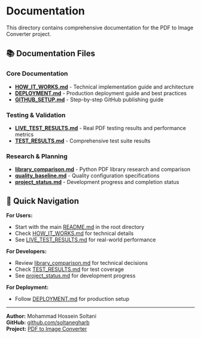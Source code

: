 # Documentation

This directory contains comprehensive documentation for the PDF to Image Converter project.

## 📚 Documentation Files

### Core Documentation
- **[HOW_IT_WORKS.md](HOW_IT_WORKS.md)** - Technical implementation guide and architecture
- **[DEPLOYMENT.md](DEPLOYMENT.md)** - Production deployment guide and best practices
- **[GITHUB_SETUP.md](GITHUB_SETUP.md)** - Step-by-step GitHub publishing guide

### Testing & Validation
- **[LIVE_TEST_RESULTS.md](LIVE_TEST_RESULTS.md)** - Real PDF testing results and performance metrics
- **[TEST_RESULTS.md](TEST_RESULTS.md)** - Comprehensive test suite results

### Research & Planning
- **[library_comparison.md](library_comparison.md)** - Python PDF library research and comparison
- **[quality_baseline.md](quality_baseline.md)** - Quality configuration specifications
- **[project_status.md](project_status.md)** - Development progress and completion status

## 🎯 Quick Navigation

**For Users:**
- Start with the main [README.md](../README.md) in the root directory
- Check [HOW_IT_WORKS.md](HOW_IT_WORKS.md) for technical details
- See [LIVE_TEST_RESULTS.md](LIVE_TEST_RESULTS.md) for real-world performance

**For Developers:**
- Review [library_comparison.md](library_comparison.md) for technical decisions
- Check [TEST_RESULTS.md](TEST_RESULTS.md) for test coverage
- See [project_status.md](project_status.md) for development progress

**For Deployment:**
- Follow [DEPLOYMENT.md](DEPLOYMENT.md) for production setup

---

**Author:** Mohammad Hossein Soltani  
**GitHub:** [github.com/soltanegharb](https://github.com/soltanegharb)  
**Project:** [PDF to Image Converter](https://github.com/soltanegharb/pdf-to-image-converter)